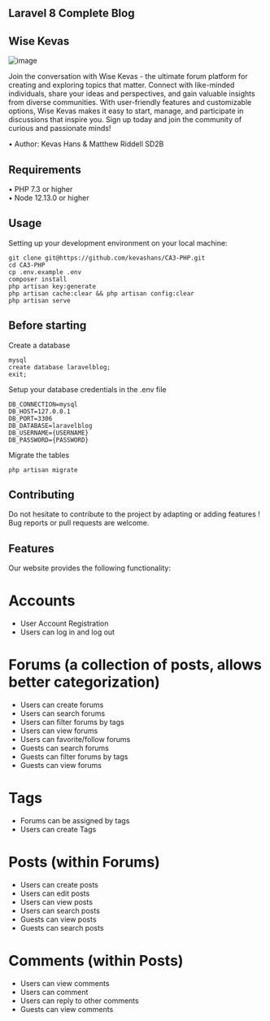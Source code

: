 ## Laravel 8 Complete Blog
## Wise Kevas
<img alt="image" src="https://cdn.discordapp.com/emojis/1073643496814166056.webp?size=96&quality=lossless">

Join the conversation with Wise Kevas - the ultimate forum platform for creating and exploring topics that matter. Connect with like-minded individuals, share your ideas and perspectives, and gain valuable insights from diverse communities. With user-friendly features and customizable options, Wise Kevas makes it easy to start, manage, and participate in discussions that inspire you. Sign up today and join the community of curious and passionate minds!


•	Author: Kevas Hans & Matthew Riddell SD2B<br>

## Requirements
•	PHP 7.3 or higher <br>
•	Node 12.13.0 or higher <br>

## Usage <br>
Setting up your development environment on your local machine: <br>
```
git clone git@https://github.com/kevashans/CA3-PHP.git
cd CA3-PHP
cp .env.example .env
composer install
php artisan key:generate
php artisan cache:clear && php artisan config:clear
php artisan serve
```

## Before starting <br>
Create a database <br>
```
mysql
create database laravelblog;
exit;
```

Setup your database credentials in the .env file <br>
```
DB_CONNECTION=mysql
DB_HOST=127.0.0.1
DB_PORT=3306
DB_DATABASE=laravelblog
DB_USERNAME={USERNAME}
DB_PASSWORD={PASSWORD}
```

Migrate the tables
```
php artisan migrate
```

## Contributing
Do not hesitate to contribute to the project by adapting or adding features ! Bug reports or pull requests are welcome.

## Features
Our website provides the following functionality:

# Accounts
- User Account Registration
- Users can log in and log out

# Forums (a collection of posts, allows better categorization)
- Users can create forums
- Users can search forums
- Users can filter forums by tags
- Users can view forums
- Users can favorite/follow forums
- Guests can search forums
- Guests can filter forums by tags
- Guests can view forums

# Tags
- Forums can be assigned by tags
- Users can create Tags

# Posts (within Forums)
- Users can create posts
- Users can edit posts
- Users can view posts
- Users can search posts
- Guests can view posts
- Guests can search posts

# Comments (within Posts)
- Users can view comments
- Users can comment
- Users can reply to other comments
- Guests can view comments

